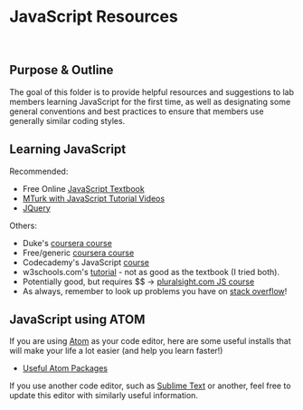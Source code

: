 # JavaScript Resources

<br />

##  Purpose & Outline

The goal of this folder is to provide helpful resources and suggestions to lab members learning JavaScript for the first time, as well as designating some general conventions and best practices to ensure that members use generally similar coding styles.

## Learning JavaScript

Recommended:
* Free Online [JavaScript Textbook](https://javascript.info/)
* [MTurk with JavaScript Tutorial Videos](https://bradylab.ucsd.edu/ttt/)
* [JQuery](https://jquery.com/)

Others:
* Duke's [coursera course](https://www.coursera.org/learn/duke-programming-web)
* Free/generic [coursera course](https://www.coursera.org/learn/javascript)
* Codecademy's JavaScript [course](https://www.codecademy.com/learn/introduction-to-javascript)
* w3schools.com's [tutorial](https://www.w3schools.com/js/) - not as good as the textbook (I tried both).
* Potentially good, but requires $$ -> [pluralsight.com JS course](https://www.pluralsight.com/paths/javascript?utf8=%E2%9C%93&query=javascript)
* As always, remember to look up problems you have on [stack overflow](https://stackoverflow.com/)!

## JavaScript using ATOM

If you are using [Atom](https://atom.io/) as your code editor, here are some useful installs that will make your life a lot easier (and help you learn faster!)

* [Useful Atom Packages](http://voidcanvas.com/12-must-have-atom-extensions-to-work-in-javascript/)

If you use another code editor, such as [Sublime Text](https://www.sublimetext.com/) or another, feel free to update this editor with similarly useful information.
